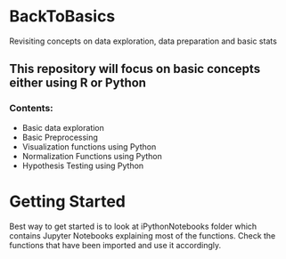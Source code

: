# BackToBasics
Revisiting concepts on data exploration, data preparation and basic stats

## This repository will focus on basic concepts either using R or Python

### Contents:
- Basic data exploration
- Basic Preprocessing
- Visualization functions using Python
- Normalization Functions using Python
- Hypothesis Testing using Python

# Getting Started
Best way to get started is to look at iPythonNotebooks folder which contains Jupyter Notebooks explaining most of the functions.
Check the functions that have been imported and use it accordingly.

